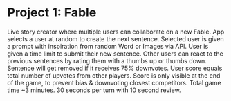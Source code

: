 # Project 1: Fable

Live story creator where multiple users can collaborate on a new Fable. App selects a user at random to create the next sentence. Selected user is given a prompt with inspiration from random Word or Images via API. User is given a time limit to submit their new sentence. Other users can react to the previous sentences by rating them with a thumbs up or thumbs down. Sentence will get removed if it receives 75% downvotes. User score equals total number of upvotes from other players. Score is only visible at the end of the game, to prevent bias & downvoting closest competitors. Total game time ~3 minutes. 30 seconds per turn with 10 second review.